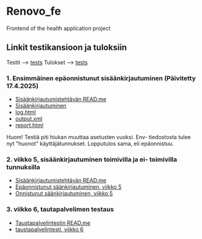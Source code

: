 # Renovo_fe
Frontend of the health application project

## Linkit testikansioon ja tuloksiin

Testit --> [tests](tests)
Tulokset --> [tests](outputs)

### 1. Ensimmäinen epäonnistunut sisäänkirjautuminen (Päivitetty 17.4.2025)

- [Sisäänkirjautumistehtävän READ.me](tests/README.md)
- [Sisäänkirjautuminen](tests/login-server-test.robot)
- [log.html](outputs/log.html)
- [output.xml](outputs/output.xml)
- [report.html](outputs/report.html)

Huom! Testiä piti hiukan muuttaa asetusten vuoksi. Env- tiedostosta tulee nyt "huonot" käyttäjätunnukset. Lopputulos sama, eli epäonnistuu.


### 2. viikko 5, sisäänkirjautuminen toimivilla ja ei- toimivilla tunnuksilla

- [Sisäänkirjautumistehtävän READ.me](tests/README.md)
- [Epäonnistunut säänkirjautuminen, viikko 5](tests/login-invalid-login.robot)
- [Onnistunut säänkirjautuminen, viikko 5](tests/login-valid-login.robot)

### 3. viikko 6, tautapalvelimen testaus

- [Taustapalvelintestin READ.me](tests/README.md)
- [taustapalvelintesti, viikko 6](tests/server-test.robot)
